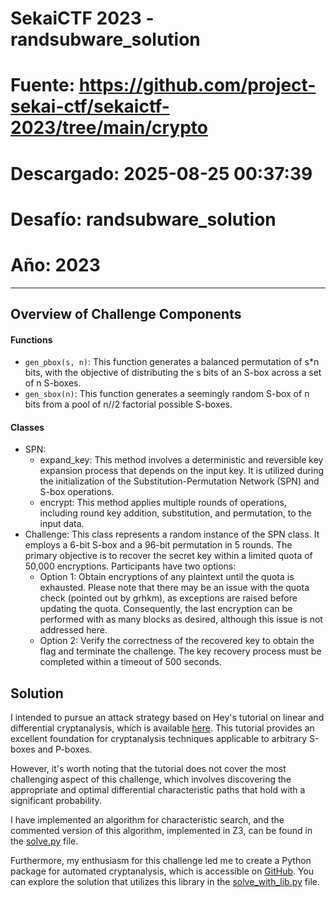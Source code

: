 # SekaiCTF 2023 - randsubware_solution
# Fuente: https://github.com/project-sekai-ctf/sekaictf-2023/tree/main/crypto
# Descargado: 2025-08-25 00:37:39
# Desafío: randsubware_solution
# Año: 2023

---

## Overview of Challenge Components

#### Functions

- `gen_pbox(s, n)`: This function generates a balanced permutation of s*n bits, with the objective of distributing the s bits of an S-box across a set of n S-boxes.
- `gen_sbox(n)`: This function generates a seemingly random S-box of n bits from a pool of n//2 factorial possible S-boxes.

#### Classes

- SPN:
  - expand_key: This method involves a deterministic and reversible key expansion process that depends on the input key. It is utilized during the initialization of the Substitution-Permutation Network (SPN) and S-box operations.
  - encrypt: This method applies multiple rounds of operations, including round key addition, substitution, and permutation, to the input data.
- Challenge: This class represents a random instance of the SPN class. It employs a 6-bit S-box and a 96-bit permutation in 5 rounds. The primary objective is to recover the secret key within a limited quota of 50,000 encryptions. Participants have two options:
  - Option 1: Obtain encryptions of any plaintext until the quota is exhausted. Please note that there may be an issue with the quota check (pointed out by grhkm), as exceptions are raised before updating the quota. Consequently, the last encryption can be performed with as many blocks as desired, although this issue is not addressed here.
  - Option 2: Verify the correctness of the recovered key to obtain the flag and terminate the challenge. The key recovery process must be completed within a timeout of 500 seconds.

## Solution

I intended to pursue an attack strategy based on Hey's tutorial on linear and differential cryptanalysis, which is available [here](http://www.cs.bc.edu/~straubin/crypto2017/heys.pdf). This tutorial provides an excellent foundation for cryptanalysis techniques applicable to arbitrary S-boxes and P-boxes. 

However, it's worth noting that the tutorial does not cover the most challenging aspect of this challenge, which involves discovering the appropriate and optimal differential characteristic paths that hold with a significant probability.  

I have implemented an algorithm for characteristic search, and the commented version of this algorithm, implemented in Z3, can be found in the [solve.py](solution/solve.py) file.  

Furthermore, my enthusiasm for this challenge led me to create a Python package for automated cryptanalysis, which is accessible on [GitHub](https://github.com/deut-erium/auto-cryptanalysis). You can explore the solution that utilizes this library in the [solve_with_lib.py](solution/solve_with_lib.py) file.  